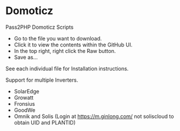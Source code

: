 # Domoticz
Pass2PHP Domoticz Scripts

- Go to the file you want to download.
- Click it to view the contents within the GitHub UI.
- In the top right, right click the Raw button.
- Save as...

See each individual file for Installation instructions.

Support for multiple Inverters.
- SolarEdge
- Growatt
- Fronsius
- GoodWe
- Omnik and Solis (Login at https://m.ginlong.com/ not soliscloud to obtain UID and PLANTID)
